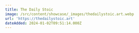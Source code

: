 ```yaml
---
title: The Daily Stoic
image: /src/content/showcase/_images/thedailystoic.art.webp
url: 'https://thedailystoic.art'
dateAdded: 2024-01-02T09:51:14.000Z
---
```


